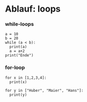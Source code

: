 # Ablauf: loops

### while-loops

```
a = 10
b = 20
while (a < b):
  print(a)
  a = a+2
print("Ende")
```

### for-loop

```
for x in [1,2,3,4]:
  print(x)

for y in ["Huber", "Maier", "Hans"]:
  print(y)
```
